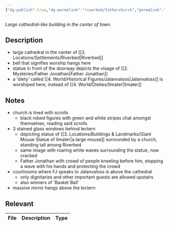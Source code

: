 ```yaml
---
{"dg-publish":true,"dg-permalink":"riverbed/fatherchurch","permalink":"/riverbed/fatherchurch/","dgHomeLink":true,"dgPassFrontmatter":false}
---
```



<div class="transclusion internal-embed is-loaded"><div class="markdown-embed">

<div class="markdown-embed-title">



</div>


*Large cathedral-like building in the center of town.*

## Description
- large cathedral in the center of [[3. Locations/Settlements/Riverbed|Riverbed]]
- bell that signifies worship hangs here
- statue in front of the doorway depicts the visage of [[2. Mysteries/Father Jonathan|Father Jonathan]]
- a 'diety' called [[4. World/Historical Figures/Jalanvaloss|Jalanvaloss]] is worshiped here, instead of [[4. World/Dieties/Ilmater|Ilmater]]

## Notes
-  church is lined with scrolls
	- black robed figures with green and white stripes chat amongst themselves, reading said scrolls
- 3 stained glass windows behind lectern
	- depicting statue of [[3. Locations/Buildings & Landmarks/Giant Mouse Statue of Ilmater|a large mouse]] surrounded by a church, standing tall among Riverbed
	- same image with roaring white waves surrounding the statue, now cracked
	- Father Jonathan with crowd of people kneeling before him, stopping a wave with his hands and protecting the crowd
- courtrooms where FJ speaks to Jalanvaloss is above the cathedral
	- only dignitaries and other important guests are allowed upstairs
	- also winners of 'Basket Ball'
- massive mirror hangs above the lectern

## Relevant
| File | Description | Type |
| ---- | ----------- | ---- |


</div></div>
